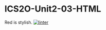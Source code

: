 # ICS2O-Unit2-03-HTML
Red is stylish.
[![linter](https://github.com/Dania-Liu/ICS2O-Unit2-03-HTML/workflows/linter/badge.svg)](https://github.com/marketplace/actions/super-linter)
